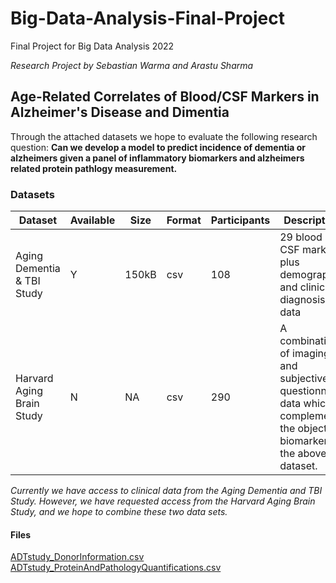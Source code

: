 
# Big-Data-Analysis-Final-Project
Final Project for Big Data Analysis 2022

*Research Project by Sebastian Warma and Arastu Sharma*
## Age-Related Correlates of Blood/CSF Markers in Alzheimer's Disease and Dimentia
Through the attached datasets we hope to evaluate the following research question: 
**Can we develop a model to predict incidence of dementia or alzheimers given a panel of inflammatory biomarkers and alzheimers related protein pathlogy measurement.**

### Datasets
| Dataset | Available | Size | Format | Participants | Description |
| - | -- | ------------ | ----- | ------ | -------------- |
| Aging Dementia & TBI Study | Y | 150kB | csv | 108 | 29 blood and CSF markers plus demographic and clinical diagnosis data |
| Harvard Aging Brain Study | N | NA | csv | 290 | A combination of imaging and subjective questionnaire data which complements the objective biomarkers in the above dataset.|


*Currently we have access to clinical data from the Aging Dementia and TBI Study. However, we have requested access from the Harvard Aging Brain Study, and we hope to combine these two data sets.*


#### Files
[ADTstudy_DonorInformation.csv](https://github.com/Sebastian-Warma/Big-Data-Analysis-Final-Project/files/8481882/DonorInformation.csv)  
[ADTstudy_ProteinAndPathologyQuantifications.csv](https://github.com/Sebastian-Warma/Big-Data-Analysis-Final-Project/files/8481884/ProteinAndPathologyQuantifications.csv)
